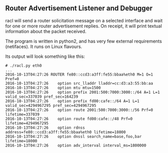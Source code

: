 ## Router Advertisement Listener and Debugger

racl will send a router solicitation message on a selected interface
and wait for one or more router advertisement replies. On receipt, it
will print textual information about the packet received.

The program is written in python2, and has very few external
requirements (netifaces). It runs on Linux flavours.

Its output will look something like this:

    # ./racl.py eth0
    ...
    2016-10-13T04:27:26 ROUTER fe80::ccd3:a3ff:fe55:bbaa%eth0 M=1 O=1 Pref=0
    2016-10-13T04:27:26    option src_lladdr lladdr=cc:d3:a3:55:bb:aa
    2016-10-13T04:27:26    option mtu mtu=1500
    2016-10-13T04:27:26    option prefix 2001:500:7000:3000::/64 A=1 L=1 valid_sec=337039 pref_sec=164239
    2016-10-13T04:27:26    option prefix fd00:cafe::/64 A=1 L=1 valid_sec=4294967295 pref_sec=4294967295
    2016-10-13T04:27:26    option route 2001:500:7000:3000::/56 Prf=0 lifetime=337039
    2016-10-13T04:27:26    option route fd00:cafe::/48 Prf=0 lifetime=4294967295
    2016-10-13T04:27:26    option rdnss address=fe80::ccd3:a3ff:fe55:bbaa%eth0 lifetime=18000
    2016-10-13T04:27:26    option dnssl search_name=base,foo,bar lifetime=18000
    2016-10-13T04:27:26    option adv_interval interval_ms=1800000
